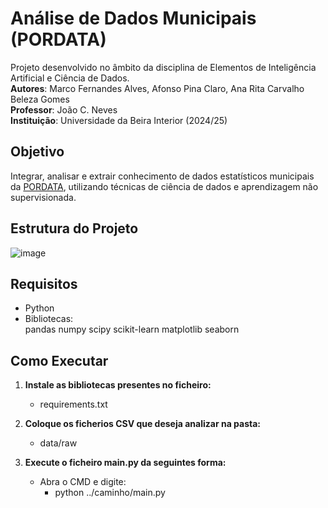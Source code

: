 # Análise de Dados Municipais (PORDATA)

Projeto desenvolvido no âmbito da disciplina de Elementos de Inteligência Artificial e Ciência de Dados.  
**Autores**: Marco Fernandes Alves, Afonso Pina Claro, Ana Rita Carvalho Beleza Gomes  
**Professor**: João C. Neves  
**Instituição**: Universidade da Beira Interior (2024/25)

## Objetivo
Integrar, analisar e extrair conhecimento de dados estatísticos municipais da [PORDATA](https://www.pordata.pt/), utilizando técnicas de ciência de dados e aprendizagem não supervisionada.

## Estrutura do Projeto

![image](https://github.com/user-attachments/assets/554ada07-536e-4fbd-80ee-6376c0206443)

## Requisitos
- Python
- Bibliotecas:  
  pandas
  numpy
  scipy
  scikit-learn
  matplotlib
  seaborn

## Como Executar

1. **Instale as bibliotecas presentes no ficheiro:**
    - requirements.txt

2. **Coloque os ficherios CSV que deseja analizar na pasta:**
    - data/raw

3. **Execute o ficheiro main.py da seguintes forma:**
    - Abra o CMD e digite:
        - python ../caminho/main.py

